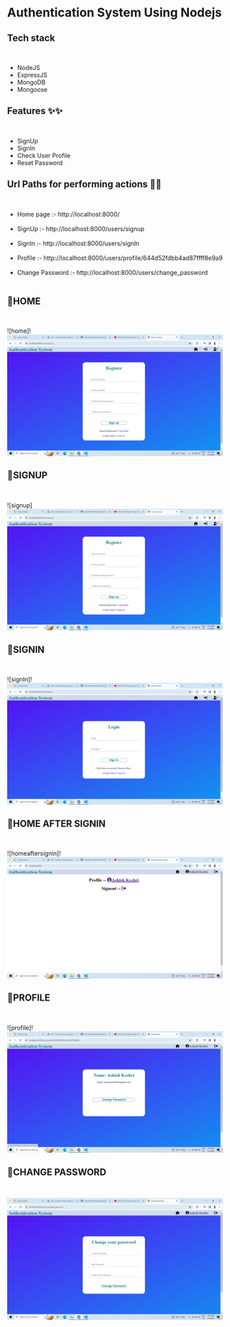 <h1>Authentication System Using Nodejs</h1>


<h2>Tech stack </h2><br>
<ul>
 <li>NodeJS </li>
 <li>ExpressJS</li> 
 <li>MongoDB </li>
 <li>Mongoose </li>
</ul>

<h2>Features ✨✨</h2> <br>
<ul>
    <li>SignUp</li>
    <li>SignIn</li> 
    <li>Check User Profile</li> 
    <li>Reset Password</li> 
</ul>

<h2>Url Paths for performing actions 🔗🔗</h2> <br>
<ul>
    <li>Home page :- http://localhost:8000/ </li><br>
    <li>SignUp :- http://localhost:8000/users/signup </li><br>
    <li>SignIn :- http://localhost:8000/users/signIn </li><br>
    <li>Profile :- http://localhost:8000/users/profile/644d52fdbb4ad87ffff8e9a9 </li><br>
    <li>Change Password :- http://localhost:8000/users/change_password </li><br>
    </ul>
    
<h2>🔴HOME</h2> <br>

![home]!![Alt text](<Screenshot (157).png>)

<h2>🔴SIGNUP</h2> <br>

![signup]![Alt text](<Screenshot (157).png>)

<h2>🔴SIGNIN</h2> <br>

![signIn]!![Alt text](<Screenshot (158).png>)

<h2>🔴HOME AFTER SIGNIN</h2> <br>

![homeaftersignin]!![Alt text](<Screenshot (159).png>)

<h2>🔴PROFILE</h2> <br>

![profile]!![Alt text](<Screenshot (160).png>)

<h2>🔴CHANGE PASSWORD</h2> <br>

![Alt text](<Screenshot (161).png>)

